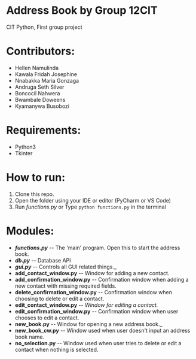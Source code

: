# Address Book by Group 12CIT
CIT Python, First  group project
# Contributors: 
- Hellen Namulinda
- Kawala Fridah Josephine
- Nnabakka Maria Gonzaga
- Andruga Seth Silver
- Boncocil Nahwera
- Bwambale Doweens
- Kyamanywa Busobozi

# Requirements:
- Python3
- Tkinter

# How to run:
1. Clone this repo.
2. Open the folder using your IDE or editor (PyCharm or VS Code)
3. Run _functions.py_ or Type `python functions.py` in the terminal

# Modules:
- **_functions.py_** -- The 'main' program. Open this to start the address book.
- **_db.py_**     -- Database API
- **_gui.py_**    -- Controls all GUI related things._ 
- **add_contact_window.py**    -- Window for adding a new contact.
- **add_confirmation_window.py**  -- Confirmation window when adding a new contact with missing required fields.
- **delete_confirmation_window.py** 	  -- Confirmation window when choosing to delete or edit a contact.
- **edit_contact_window.py**    -- _Window for editing a contact._
- **edit_confirmation_window.py** -- Confirmation window when user chooses to edit a contact.
- **new_book.py**    -- Window for opening a new address book._
- **new_book_cw.py**  -- Window used when user doesn't input an address book name.
- **no_selection.py**     -- Window used when user tries to delete or edit a contact when nothing is selected.
